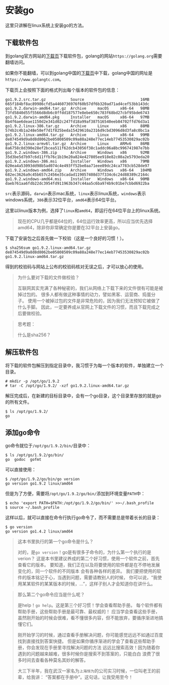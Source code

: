 # 安装go

这里只讲解在linux系统上安装go的方法。

## 下载软件包

到golang官方网站的[下载页][1]下载软件包，golang的网站`https://golang.org`需要翻墙访问。

如果你不能翻墙，可以到golang中国的[下载页][2]中下载，golang中国的网址是`https://www.golangtc.com`。

下载页上会按照下面的格式列出每个版本的软件包的信息：

	go1.9.2.src.tar.gz           Source                         16MB   665f184bf8ac89986cfd5a4460736976f60b57df6b320ad71ad4cef53bb143dc
	go1.9.2.darwin-amd64.tar.gz  Archive     macOS     x86-64   98MB   73fd5840d55f5566d8db6c0ffdd187577e8ebe650c783f68bd27cbf95bde6743
	go1.9.2.darwin-amd64.pkg     Installer   macOS     x86-64   97MB   8b4f6ae6deae1150d2e341d02c247fd18a99af387516540eeb84702ffd76d3a1
	go1.9.2.linux-386.tar.gz     Archive     Linux     x86      88MB   574b2c4b1a248e58ef7d1f825beda15429610a2316d9cbd3096d8d3fa8c0bc1a
	go1.9.2.linux-amd64.tar.gz   Archive     Linux     x86-64   99MB   de874549d9a8d8d8062be05808509c09a88a248e77ec14eb77453530829ac02b
	go1.9.2.linux-armv6l.tar.gz  Archive     Linux     ARMv6    86MB   8a6758c8d390e28ef2bcea511f62dcb43056f38c1addc06a8bc996741987e7bb
	go1.9.2.windows-386.zip      Archive     Windows   x86      92MB   35d3be5d7b97c6d11ffb76c1b19e20a824e427805ee918e82c08a2e5793eda20
	go1.9.2.windows-386.msi      Installer   Windows   x86      79MB   020ea4a53093dd98b5ad074c4e493ff52be0aa71eee89dc24ca7783cb528de97
	go1.9.2.windows-amd64.zip    Archive     Windows   x86-64   104MB  682ec3626a9c45b657c2456e35cadad119057408d37f334c6c24d88389c2164c
	go1.9.2.windows-amd64.msi    Installer   Windows   x86-64   90MB   daeb761aa6fdb22dc3954fd911963b347c44aa5c6ba974b9c01be7cbbd6922ba

`src`表示源码，`darwin`表示mac系统，`linux`表示linux系统，`windows`表示windows系统，`386`表示32位平台，`amd64`表示64位平台。

这里以linux版本为例，选择了`linux`和`amd64`，即运行在64位平台上的linux系统。

>现在的CPU几乎都是64位的，64位运行效率更高，所以应当优先选择amd64，除非你非常确定你是要在32平台上安装go。

下载了安装包之后首先做一下校验（这是一个良好的习惯！）。

	$ sha256sum go1.9.2.linux-amd64.tar.gz
	de874549d9a8d8d8062be05808509c09a88a248e77ec14eb77453530829ac02b  go1.9.2.linux-amd64.tar.gz

得到的校验码与网站上公布的校验码核对无误之后，才可以放心的使用。

> 为什么要对下载的文件做校验？
>
> 互联网其实充满了各种秘密的，我们从网络上下载下来的文件很有可能是被掉过包的。
> 很多人都有做这种事情的动力，譬如黑客、运营商、捣蛋分子。
> 使用一个被掉过包的文件是非常危险的，因为我们无法预知它被做了什么手脚。
> 因此，一定要养成从官网上下载文件的习惯，而且下载完成之后要做校验。

> 思考题：
>
> 什么是sha256？

## 解压软件包

将下载的软件包解压到指定目录中，我习惯于为每一个版本的软件，单独建立一个目录。

	# mkdir -p /opt/go/1.9.2
	# tar -C /opt/go/1.9.2/ -xzf go1.9.2.linux-amd64.tar.gz

解压完成后，在新建的目标目录中，会有一个go目录，这个目录里存放的就是go的所有文件。

	$ ls /opt/go/1.9.2/
	go

## 添加go命令

go命令就位于`/opt/go/1.9.2/bin/`目录中：

	$ ls /opt/go/1.9.2/go/bin/
	go  godoc  gofmt

可以直接使用：

	$ /opt/go/1.9.2/go/bin/go version
	go version go1.9.2 linux/amd64

但是为了方便，需要将`/opt/go/1.9.2/go/bin/`添加到环境变量`PATH`中：

	$ echo 'export PATH=$PATH:/opt/go/1.9.2/go/bin/' >>~/.bash_profile
	$ source ~/.bash_profile

这样以后，就可以直接在命令行执行go命令了，而不需要总是带着长长的目录：

	$ go version
	go version go1.4.2 linux/amd64

> 这本书里执行的第一个go命令是什么？
>
> 对的，是`go version`！go是有很多子命令的，为什么第一个执行的是verion？
> 这是本书里建议养成的第二个好习惯，使用一个软件之前，首先查看它的版本。
> 要知道，我们正在以及将要使用的软件都是在不停地发展变化的，同一个软件的不同版本
> 会有各种各样的差异。
> 我们要把使用的软件的版本铭记于心，当遇到问题，需要请教别人的时候，
> 你可以说，“我使用某某软件的某某版本的时候，...”，这样子别人才会知道你在讲什么。

> 那么第二个go命令应当是什么呢？
>
> 是help！`go help`。这是第三个好习惯！学会查看帮助手册。
> 每个软件都有帮助手册，这些帮助手册是最可靠、最权威的！
> 应当学会查看这些手册，虽然刚开始的时候会很难，看不懂很多内容，但不能放弃，要循序渐进地搞懂它们。
>
> 刚开始学习的时候，通过查看手册解决问题，你可能感觉远远不如通过百度找到直接找到答案快捷。
> 但是如果你循序渐进的学会了查看这些帮助手册，你会发现在手册里寻找解决问题的方法
> 远远比搜索高效！因为随着你遇到的问题越来越难，很多时候你是搜索不到答案的，只能白白
> 浪费了很多时间去查看各种莫名其妙的解答。
>
> 大三下半年，我在武汉一家名为`上海恒为`的公司实习时候，一位叫老王的前辈，给我讲：
> “答案都在手册中”。这句话，让我受用至今！

[1]: https://golang.org/dl/ "golang.org download"
[2]: https://www.golangtc.com/download "golangtc.com download"
